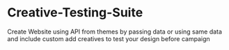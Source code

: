 # Creative-Testing-Suite
Create Website using API from themes by passing data or using same data and include custom add creatives to test your design before campaign
